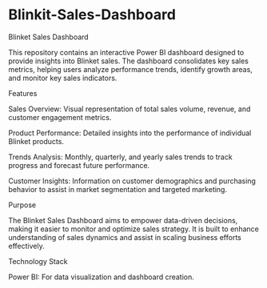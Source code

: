 # Blinkit-Sales-Dashboard

Blinket Sales Dashboard

This repository contains an interactive Power BI dashboard designed to provide insights into Blinket sales. The dashboard consolidates key sales metrics, helping users analyze performance trends, identify growth areas, and monitor key sales indicators.

Features

Sales Overview: Visual representation of total sales volume, revenue, and customer engagement metrics.

Product Performance: Detailed insights into the performance of individual Blinket products.

Trends Analysis: Monthly, quarterly, and yearly sales trends to track progress and forecast future performance.

Customer Insights: Information on customer demographics and purchasing behavior to assist in market segmentation and targeted marketing.


Purpose

The Blinket Sales Dashboard aims to empower data-driven decisions, making it easier to monitor and optimize sales strategy. It is built to enhance understanding of sales dynamics and assist in scaling business efforts effectively.

Technology Stack

Power BI: For data visualization and dashboard creation.
